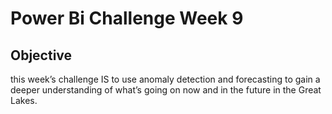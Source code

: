 # Power Bi Challenge Week 9 

## Objective 
this week’s challenge IS to use anomaly detection and forecasting to gain a deeper understanding of what’s going on now and in the future in the Great Lakes.
